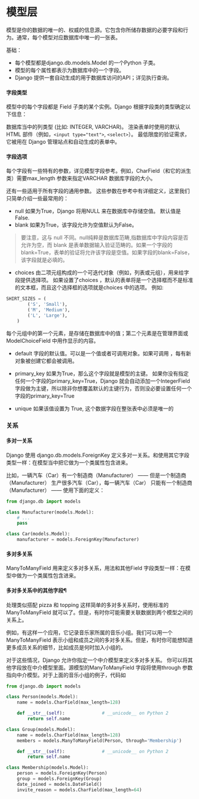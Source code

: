 # 模型层
模型是你的数据的唯一的、权威的信息源。它包含你所储存数据的必要字段和行为。通常，每个模型对应数据库中唯一的一张表。

基础：
* 每个模型都是django.db.models.Model 的一个Python 子类。
* 模型的每个属性都表示为数据库中的一个字段。
* Django 提供一套自动生成的用于数据库访问的API；详见执行查询。

#### 字段类型

模型中的每个字段都是 Field 子类的某个实例。Django 根据字段类的类型确定以下信息：

数据库当中的列类型 (比如: INTEGER, VARCHAR)。
渲染表单时使用的默认HTML 部件（例如，`<input type="text">`, `<select>`）。
最低限度的验证需求，它被用在 Django 管理站点和自动生成的表单中。

#### 字段选项

每个字段有一些特有的参数，详见模型字段参考。例如，CharField（和它的派生类）需要max_length 参数来指定VARCHAR 数据库字段的大小。

还有一些适用于所有字段的通用参数。 这些参数在参考中有详细定义，这里我们只简单介绍一些最常用的：

* null
如果为True，Django 将用NULL 来在数据库中存储空值。 默认值是 False.
* blank
如果为True，该字段允许为空值默认为False。

>要注意，这与 null 不同。null纯粹是数据库范畴,指数据库中字段内容是否允许为空，而 blank 是表单数据输入验证范畴的。如果一个字段的blank=True，表单的验证将允许该字段是空值。如果字段的blank=False，该字段就是必填的。

* choices
由二项元组构成的一个可迭代对象（例如，列表或元组），用来给字段提供选择项。 如果设置了choices ，默认的表单将是一个选择框而不是标准的文本框，而且这个选择框的选项就是choices 中的选项。
例如:
```python
SHIRT_SIZES = (
        ('S', 'Small'),
        ('M', 'Medium'),
        ('L', 'Large'),
    )
```
每个元组中的第一个元素，是存储在数据库中的值；第二个元素是在管理界面或 ModelChoiceField 中用作显示的内容。

* default
字段的默认值。可以是一个值或者可调用对象。如果可调用 ，每有新对象被创建它都会被调用。

* primary_key
如果为True，那么这个字段就是模型的主键。
如果你没有指定任何一个字段的primary_key=True，Django 就会自动添加一个IntegerField 字段做为主键，所以除非你想覆盖默认的主键行为，否则没必要设置任何一个字段的primary_key=True

* unique
如果该值设置为 True, 这个数据字段在整张表中必须是唯一的

### 关系
#### 多对一关系 
Django 使用 django.db.models.ForeignKey 定义多对一关系。和使用其它字段类型一样：在模型当中把它做为一个类属性包含进来。

比如，一辆汽车（Car）有一个制造商（Manufacturer） —— 但是一个制造商（Manufacturer） 生产很多汽车（Car），每一辆汽车（Car） 只能有一个制造商（Manufacturer） —— 使用下面的定义：
```python
from django.db import models

class Manufacturer(models.Model):
    # ...
    pass

class Car(models.Model):
    manufacturer = models.ForeignKey(Manufacturer)
```

#### 多对多关系
ManyToManyField 用来定义多对多关系，用法和其他Field 字段类型一样：在模型中做为一个类属性包含进来。

#### 多对多关系中的其他字段¶
处理类似搭配 pizza 和 topping 这样简单的多对多关系时，使用标准的ManyToManyField  就可以了。但是，有时你可能需要关联数据到两个模型之间的关系上。

例如，有这样一个应用，它记录音乐家所属的音乐小组。我们可以用一个ManyToManyField 表示小组和成员之间的多对多关系。但是，有时你可能想知道更多成员关系的细节，比如成员是何时加入小组的。

对于这些情况，Django 允许你指定一个中介模型来定义多对多关系。 你可以将其他字段放在中介模型里面。源模型的ManyToManyField 字段将使用through 参数指向中介模型。对于上面的音乐小组的例子，代码如
```python
from django.db import models

class Person(models.Model):
    name = models.CharField(max_length=128)

    def __str__(self):              # __unicode__ on Python 2
        return self.name

class Group(models.Model):
    name = models.CharField(max_length=128)
    members = models.ManyToManyField(Person, through='Membership')

    def __str__(self):              # __unicode__ on Python 2
        return self.name

class Membership(models.Model):
    person = models.ForeignKey(Person)
    group = models.ForeignKey(Group)
    date_joined = models.DateField()
    invite_reason = models.CharField(max_length=64)
```

